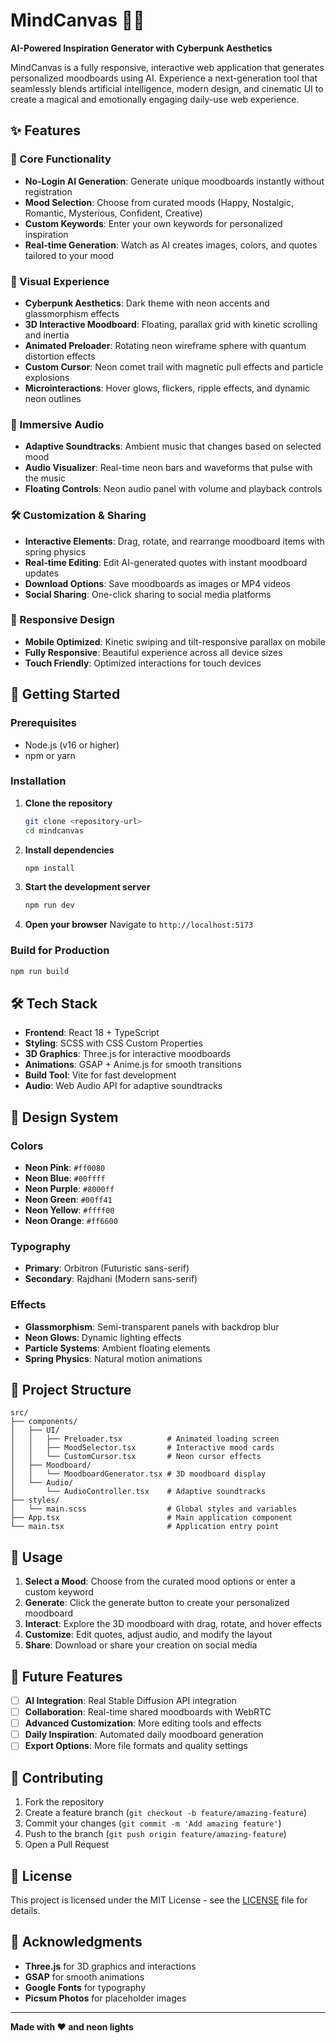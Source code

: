 # MindCanvas 🎨✨

**AI-Powered Inspiration Generator with Cyberpunk Aesthetics**

MindCanvas is a fully responsive, interactive web application that generates personalized moodboards using AI. Experience a next-generation tool that seamlessly blends artificial intelligence, modern design, and cinematic UI to create a magical and emotionally engaging daily-use web experience.

## ✨ Features

### 🎯 Core Functionality
- **No-Login AI Generation**: Generate unique moodboards instantly without registration
- **Mood Selection**: Choose from curated moods (Happy, Nostalgic, Romantic, Mysterious, Confident, Creative)
- **Custom Keywords**: Enter your own keywords for personalized inspiration
- **Real-time Generation**: Watch as AI creates images, colors, and quotes tailored to your mood

### 🎨 Visual Experience
- **Cyberpunk Aesthetics**: Dark theme with neon accents and glassmorphism effects
- **3D Interactive Moodboard**: Floating, parallax grid with kinetic scrolling and inertia
- **Animated Preloader**: Rotating neon wireframe sphere with quantum distortion effects
- **Custom Cursor**: Neon comet trail with magnetic pull effects and particle explosions
- **Microinteractions**: Hover glows, flickers, ripple effects, and dynamic neon outlines

### 🎵 Immersive Audio
- **Adaptive Soundtracks**: Ambient music that changes based on selected mood
- **Audio Visualizer**: Real-time neon bars and waveforms that pulse with the music
- **Floating Controls**: Neon audio panel with volume and playback controls

### 🛠️ Customization & Sharing
- **Interactive Elements**: Drag, rotate, and rearrange moodboard items with spring physics
- **Real-time Editing**: Edit AI-generated quotes with instant moodboard updates
- **Download Options**: Save moodboards as images or MP4 videos
- **Social Sharing**: One-click sharing to social media platforms

### 📱 Responsive Design
- **Mobile Optimized**: Kinetic swiping and tilt-responsive parallax on mobile
- **Fully Responsive**: Beautiful experience across all device sizes
- **Touch Friendly**: Optimized interactions for touch devices

## 🚀 Getting Started

### Prerequisites
- Node.js (v16 or higher)
- npm or yarn

### Installation

1. **Clone the repository**
   ```bash
   git clone <repository-url>
   cd mindcanvas
   ```

2. **Install dependencies**
   ```bash
   npm install
   ```

3. **Start the development server**
   ```bash
   npm run dev
   ```

4. **Open your browser**
   Navigate to `http://localhost:5173`

### Build for Production

```bash
npm run build
```

## 🛠️ Tech Stack

- **Frontend**: React 18 + TypeScript
- **Styling**: SCSS with CSS Custom Properties
- **3D Graphics**: Three.js for interactive moodboards
- **Animations**: GSAP + Anime.js for smooth transitions
- **Build Tool**: Vite for fast development
- **Audio**: Web Audio API for adaptive soundtracks

## 🎨 Design System

### Colors
- **Neon Pink**: `#ff0080`
- **Neon Blue**: `#00ffff`
- **Neon Purple**: `#8000ff`
- **Neon Green**: `#00ff41`
- **Neon Yellow**: `#ffff00`
- **Neon Orange**: `#ff6600`

### Typography
- **Primary**: Orbitron (Futuristic sans-serif)
- **Secondary**: Rajdhani (Modern sans-serif)

### Effects
- **Glassmorphism**: Semi-transparent panels with backdrop blur
- **Neon Glows**: Dynamic lighting effects
- **Particle Systems**: Ambient floating elements
- **Spring Physics**: Natural motion animations

## 📁 Project Structure

```
src/
├── components/
│   ├── UI/
│   │   ├── Preloader.tsx          # Animated loading screen
│   │   ├── MoodSelector.tsx       # Interactive mood cards
│   │   └── CustomCursor.tsx       # Neon cursor effects
│   ├── Moodboard/
│   │   └── MoodboardGenerator.tsx # 3D moodboard display
│   └── Audio/
│       └── AudioController.tsx    # Adaptive soundtracks
├── styles/
│   └── main.scss                  # Global styles and variables
├── App.tsx                        # Main application component
└── main.tsx                       # Application entry point
```

## 🎯 Usage

1. **Select a Mood**: Choose from the curated mood options or enter a custom keyword
2. **Generate**: Click the generate button to create your personalized moodboard
3. **Interact**: Explore the 3D moodboard with drag, rotate, and hover effects
4. **Customize**: Edit quotes, adjust audio, and modify the layout
5. **Share**: Download or share your creation on social media

## 🔮 Future Features

- [ ] **AI Integration**: Real Stable Diffusion API integration
- [ ] **Collaboration**: Real-time shared moodboards with WebRTC
- [ ] **Advanced Customization**: More editing tools and effects
- [ ] **Daily Inspiration**: Automated daily moodboard generation
- [ ] **Export Options**: More file formats and quality settings

## 🤝 Contributing

1. Fork the repository
2. Create a feature branch (`git checkout -b feature/amazing-feature`)
3. Commit your changes (`git commit -m 'Add amazing feature'`)
4. Push to the branch (`git push origin feature/amazing-feature`)
5. Open a Pull Request

## 📄 License

This project is licensed under the MIT License - see the [LICENSE](LICENSE) file for details.

## 🙏 Acknowledgments

- **Three.js** for 3D graphics and interactions
- **GSAP** for smooth animations
- **Google Fonts** for typography
- **Picsum Photos** for placeholder images

---

**Made with ❤️ and neon lights** 